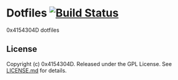 # Dotfiles  [![Build Status](https://github.com/0x4154304D/dotfiles/workflows/CI/badge.svg)](https://github.com/0x4154304D/dotfiles/actions?query=workflow%3ACI)
0x4154304D dotfiles

License
-------

Copyright (c) 0x4154304D. Released under the GPL License. See
[LICENSE.md][license] for details.

[license]: LICENSE
